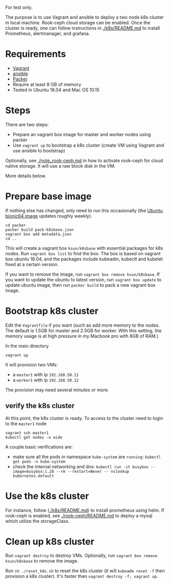 For test only.

The purpose is to use Vagrant and ansible to deploy a two node k8s cluster in
local machine. Rook-ceph cloud storage can be enabled. Once the cluster is ready,
one can follow instructions in [./k8s/README.md](./k8s/README.md) to install
Prometheus, alertmanager, and grafana.


# Requirements
* [Vagrant](https://vagrantup.com/)
* [ansible](https://www.ansible.com/)
* [Packer](https://packer.io)
* Require at least 8 GB of memory
* Tested in Ubuntu 18.04 and Mac OS 10.15


# Steps
There are two steps:
* Prepare an vagrant box image for master and worker nodes using packer
* Use `vagrant up` to bootstrap a k8s cluster (create VM using Vagrant and use
  ansible to bootstrap)

Optionally, see [./note_rook-ceph.md](./note_rook-ceph.md) in how to activate
rook-ceph for cloud native storage. It will use a raw block disk in the VM.

More details below.


# Prepare base image
If nothing else has changed, only need to run this occasionally (the [Ubuntu
bionic64 image](https://app.vagrantup.com/ubuntu/boxes/bionic64) updates
roughly weekly).

```
cd packer
packer build pack-k8sbase.json
vagrant box add metadata.json
cd ..
```

This will create a vagrant box `ksun/k8sbase` with essential packages for k8s
nodes.  Run `vagrant box list` to find the box.  The box is based on vagrant box
ubuntu 18.04, and the packages include kubeadm, kubectl and kubelet fixed at a
certain version.

If you want to remove the image, run `vagrant box remove ksun/k8sbase`. If you
want to update the ubuntu to latest version, run `vagrant box update` to update
ubuntu image, then run `packer build` to pack a new vagrant box image.


# Bootstrap k8s cluster
Edit the `Vagrantfile` if you want (such as add more memory to the nodes. The
default is 1.5GB for master and 2.5GB for worker. With this setting, the memory
usage is at high pressure in my Macbook pro with 8GB of RAM.)

In the main directory
```
vagrant up
```
It will provision two VMs:
- a `master1` with ip `192.168.50.11`
- a `worker1` with ip `192.168.50.12`

The provision may need several minutes or more.

## verify the k8s cluster
At this point, the k8s cluster is ready. To access to the cluster need to login
to the `master1` node
```
vagrant ssh master1
kubectl get nodes -o wide
```

A couple basic verifications are:
* make sure all the pods in namespace `kube-system` are `running`:
  `kubectl get pods -n kube-system`
* check the internal networking and dns: 
  `kubectl run -it busybox --image=busybox:1.28 --rm --restart=Never -- nslookup kubernetes.default`


# Use the k8s cluster
For instance, follow ([./k8s/README.md](./k8s/README.md)) to install prometheus using helm.
If rook-ceph is enabled, see [./rook-ceph/README.md](./rook-ceph/README.md) to deploy a mysql
which utilize the storageClass.

# Clean up k8s cluster
Run `vagrant destroy` to destroy VMs.
Optionally, run `vagrant box remove ksun/k8sbase` to remove the image.

Run `sh ./reset_k8s.sh` to reset the k8s cluster (it will `kubeadm reset -f`
then provision a k8s cluster).  It's faster than `vagrant destroy -f; vagrant up`.
